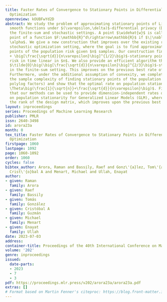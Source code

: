 ```yaml
---
title: Faster Rates of Convergence to Stationary Points in Differentially Private
  Optimization
openreview: kOUBFwYd2D
abstract: We study the problem of approximating stationary points of Lipschitz and
  smooth functions under $(\varepsilon,\delta)$-differential privacy (DP) in both
  the finite-sum and stochastic settings. A point $\widehat{w}$ is called an $\alpha$-stationary
  point of a function $F:\mathbb{R}^d\rightarrow\mathbb{R}$ if $\|\nabla F(\widehat{w})\|\leq
  \alpha$. We give a new construction that improves over the existing rates in the
  stochastic optimization setting, where the goal is to find approximate stationary
  points of the population risk given $n$ samples. Our construction finds a $\tilde{O}\big(\frac{1}{n^{1/3}}
  + \big[\frac{\sqrt{d}}{n\varepsilon}\big]^{1/2}\big)$-stationary point of the population
  risk in time linear in $n$. We also provide an efficient algorithm that finds an
  $\tilde{O}\big(\big[\frac{\sqrt{d}}{n\varepsilon}\big]^{2/3}\big)$-stationary point
  in the finite-sum setting. This improves on the previous best rate of $\tilde{O}\big(\big[\frac{\sqrt{d}}{n\varepsilon}\big]^{1/2}\big)$.
  Furthermore, under the additional assumption of convexity, we completely characterize
  the sample complexity of finding stationary points of the population risk (up to
  polylog factors) and show that the optimal rate on population stationarity is $\tilde
  \Theta\big(\frac{1}{\sqrt{n}}+\frac{\sqrt{d}}{n\varepsilon}\big)$. Finally, we show
  that our methods can be used to provide dimension-independent rates of $O\big(\frac{1}{\sqrt{n}}+\min\big(\big[\frac{\sqrt{rank}}{n\varepsilon}\big]^{2/3},\frac{1}{(n\varepsilon)^{2/5}}\big)\big)$
  on population stationarity for Generalized Linear Models (GLM), where $rank$ is
  the rank of the design matrix, which improves upon the previous best known rate.
layout: inproceedings
series: Proceedings of Machine Learning Research
publisher: PMLR
issn: 2640-3498
id: arora23a
month: 0
tex_title: Faster Rates of Convergence to Stationary Points in Differentially Private
  Optimization
firstpage: 1060
lastpage: 1092
page: 1060-1092
order: 1060
cycles: false
bibtex_author: Arora, Raman and Bassily, Raef and Gonz\'{a}lez, Tom\'{a}s and Guzm\'{a}n,
  Crist\'{o}bal A and Menart, Michael and Ullah, Enayat
author:
- given: Raman
  family: Arora
- given: Raef
  family: Bassily
- given: Tomás
  family: González
- given: Cristóbal A
  family: Guzmán
- given: Michael
  family: Menart
- given: Enayat
  family: Ullah
date: 2023-07-03
address: 
container-title: Proceedings of the 40th International Conference on Machine Learning
volume: '202'
genre: inproceedings
issued:
  date-parts:
  - 2023
  - 7
  - 3
pdf: https://proceedings.mlr.press/v202/arora23a/arora23a.pdf
extras: []
# Format based on Martin Fenner's citeproc: https://blog.front-matter.io/posts/citeproc-yaml-for-bibliographies/
---
```

